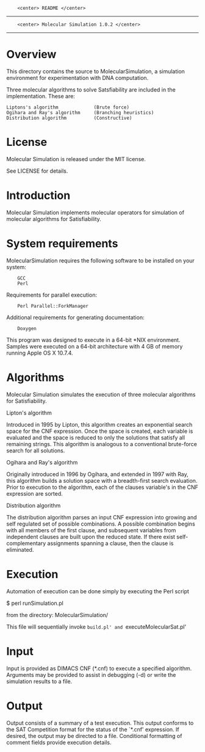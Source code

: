 		<center> README </center> 
---------------------------------------------------------------
		<center> Molecular Simulation 1.0.2 </center>
---------------------------------------------------------------

# Overview


This directory contains the source to MolecularSimulation, a simulation
environment for experimentation with DNA computation.

Three molecular algorithms to solve Satsfiability are included in the
implementation.  These are:

	Liptons's algorithm 			(Brute force) 
	Ogihara and Ray's algorithm 	(Branching heuristics) 
	Distribution algorithm			(Constructive)

# License


Molecular Simulation is released under the MIT license.  

See LICENSE for details.

# Introduction


Molecular Simulation implements molecular operators for simulation of molecular algorithms for Satisfiability.

# System requirements


MolecularSimulation requires the following software to be installed on your system:

        GCC
        Perl

Requirements for parallel execution:

        Perl Parallel::ForkManager

Additional requirements for generating documentation:

        Doxygen

This program was designed to execute in a 64-bit *NIX environment. Samples were executed on a 64-bit architecture with 4 GB of memory running Apple OS X 10.7.4.

# Algorithms


Molecular Simulation simulates the execution of three molecular algorithms for Satisfiability.

Lipton's algorithm

Introduced in 1995 by Lipton, this algorithm creates an exponential search space for the CNF expression. Once the space is created, each variable is evaluated and the space is reduced to only the solutions that satisfy all remaining strings. This algorithm is analogous to a conventional brute-force search for all solutions.

Ogihara and Ray's algorithm

Originally introduced in 1996 by Ogihara, and extended in 1997 with Ray, this algorithm builds a solution space with a breadth-first search evaluation. Prior to execution to the algorithm, each of the clauses variable's in the CNF expression are sorted.

Distribution algorithm

The distribution algorithm parses an input CNF expression into growing and self regulated set of possible combinations. A possible combination begins with all members of the first clause, and subsequent variables from independent clauses are built upon the reduced state. If there exist self-complementary assignments spanning a clause, then the clause is eliminated.

# Execution


Automation of execution can be done simply by executing the Perl script

$ perl runSimulation.pl

from the directory: MolecularSimulation/

This file will sequentially invoke `build.pl' and `executeMolecularSat.pl'

# Input

Input is provided as DIMACS CNF (*.cnf) to execute a specified algorithm. Arguments may be provided to assist in debugging (-d) or write the simulation results to a file.

# Output

Output consists of a summary of a test execution. This output conforms to the SAT Competition format for the status of the `*.cnf' expression. If desired, the output may be directed to a file. Conditional formatting of comment fields provide execution details.